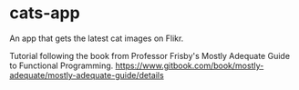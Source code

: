 # cats-app
An app that gets the latest cat images on Flikr.

Tutorial following the book from Professor Frisby's Mostly Adequate Guide to Functional Programming.
https://www.gitbook.com/book/mostly-adequate/mostly-adequate-guide/details

